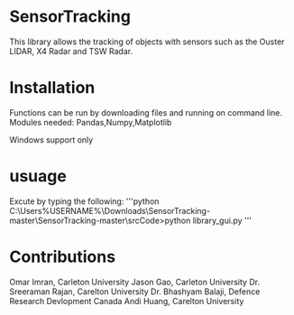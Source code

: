 # SensorTracking
This library allows the tracking of objects with sensors such as the Ouster LIDAR, X4 Radar and TSW Radar.

# Installation 

Functions can be run by downloading files and running on command line.
Modules needed: Pandas,Numpy,Matplotlib

Windows support only 

# usuage

Excute by typing the following: 
'''python
C:\Users\%USERNAME%\Downloads\SensorTracking-master\SensorTracking-master\srcCode>python library_gui.py
'''

# Contributions 

Omar Imran, Carleton University
Jason Gao, Carleton University 
Dr. Sreeraman Rajan, Carelton University 
Dr. Bhashyam Balaji, Defence Research Devlopment Canada 
Andi Huang, Carelton University 
